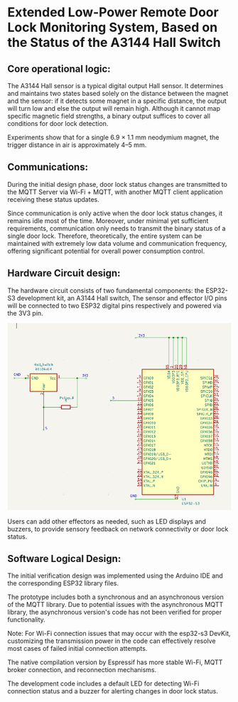 # Extended Low-Power Remote Door Lock Monitoring System, Based on the Status of the A3144 Hall Switch


## Core operational logic:

The A3144 Hall sensor is a typical digital output Hall sensor. It determines and maintains two states based solely on the distance between the magnet and the sensor: if it detects some magnet in a specific distance, the output will turn low and else the output will remain high. Although it cannot map specific magnetic field strengths, a binary output suffices to cover all conditions for door lock detection.

Experiments show that for a single 6.9 × 1.1 mm neodymium magnet, the trigger distance in air is approximately 4–5 mm.


## Communications:

During the initial design phase, door lock status changes are transmitted to the MQTT Server via Wi-Fi + MQTT, with another MQTT client application receiving these status updates. 

Since communication is only active when the door lock status changes, it remains idle most of the time. Moreover, under minimal yet sufficient requirements, communication only needs to transmit the binary status of a single door lock. Therefore, theoretically, the entire system can be maintained with extremely low data volume and communication frequency, offering significant potential for overall power consumption control. 



## Hardware Circuit design:

The hardware circuit consists of two fundamental components: the ESP32-S3 development kit, an A3144 Hall switch, The sensor and effector I/O pins will be connected to two ESP32 digital pins respectively and powered via the 3V3 pin. 

![](Schema.png)

Users can add other effectors as needed, such as LED displays and buzzers, to provide sensory feedback on network connectivity or door lock status.


## Software Logical Design: 
The initial verification design was implemented using the Arduino IDE and the corresponding ESP32 library files.

The prototype includes both a synchronous and an asynchronous version of the MQTT library. Due to potential issues with the asynchronous MQTT library, the asynchronous version's code has not been verified for proper functionality.

Note: For Wi-Fi connection issues that may occur with the esp32-s3 DevKit, customizing the transmission power in the code can effectively resolve most cases of failed initial connection attempts.

The native compilation version by Espressif has more stable Wi-Fi, MQTT broker connection, and reconnection mechanisms. 

The development code includes a default LED for detecting Wi-Fi connection status and a buzzer for alerting changes in door lock status. 







